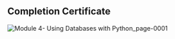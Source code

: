 ## Completion Certificate

![Module 4- Using Databases with Python_page-0001](https://github.com/Sayan-Dutta-1/Using-Databases-With-Python----Coursera/assets/113238898/4c36bcf8-6ffc-46f8-8202-85ce78bffe8a)
